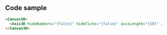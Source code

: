 ## Code sample

```html
<Canvas3D>
  <Axis3D hideNumbers="{false}" hideTicks="{false}" axisLength="{10}" />
</Canvas3D>
```
